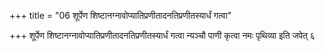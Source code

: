 +++
title = "06 शूर्पेण शिष्टानग्नावोप्यातिप्रणीतादनतिप्रणीतस्यार्धं गत्वा"

+++
शूर्पेण शिष्टानग्नावोप्यातिप्रणीतादनतिप्रणीतस्यार्धं गत्वा न्यञ्चौ पाणी कृत्वा नमः पृथिव्या इति जपेत् ६